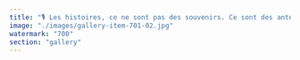 ```yaml
---
title: "🎙️ Les histoires, ce ne sont pas des souvenirs. Ce sont des antennes.<br /><br />Chaque fois qu’on écoute une vraie histoire, une de celles qui résonnent sans qu’on sache pourquoi, il se passe quelque chose de subtil.<br /><br />🧭 Notre antenne intérieure se réajuste.<br />Elle capte une nouvelle fréquence.<br />Celle de ceux qui savent ce qu’ils font.<br /><br />Parce qu’il faut le dire :<br />Tout le monde ne pilote pas sa vie.<br />Mais certains le font. Et ils laissent des traces.<br /><br />Pas sous forme de plans.<br />Mais sous forme d’histoires, de gestes, de langage vivant.<br /><br />C’est comme ça que les meilleurs joueurs partagent leurs clés.<br />Pas avec des instructions. Avec des récits bien placés.<br /><br />📡 Une bonne histoire, c’est un outil de recalibrage collectif.<br />Elle permet à chacun de retrouver un cap, même sans boussole.<br /><br />Et vous, quelle histoire vous a réajusté sans prévenir ?<br /><br /><br />#conscience <br />#storytelling <br />#guidage <br />#alignement <br />#réseauxhumains <br />#savoirvivre <br />#antennesintérieures"
image: "./images/gallery-item-701-02.jpg"
watermark: "700"
section: "gallery"
---
```

